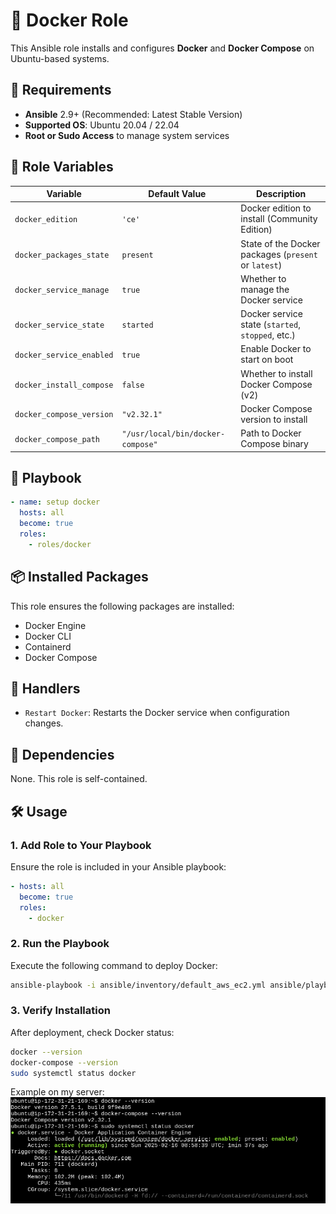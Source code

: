 # 🚀 Docker Role

This Ansible role installs and configures **Docker** and **Docker Compose** on Ubuntu-based systems.

## 📌 Requirements

- **Ansible** 2.9+ (Recommended: Latest Stable Version)
- **Supported OS**: Ubuntu 20.04 / 22.04
- **Root or Sudo Access** to manage system services

## 🔧 Role Variables

| Variable                      | Default Value    | Description |
|--------------------------------|----------------|-------------|
| `docker_edition`              | `'ce'`         | Docker edition to install (Community Edition) |
| `docker_packages_state`       | `present`      | State of the Docker packages (`present` or `latest`) |
| `docker_service_manage`       | `true`         | Whether to manage the Docker service |
| `docker_service_state`        | `started`      | Docker service state (`started`, `stopped`, etc.) |
| `docker_service_enabled`      | `true`         | Enable Docker to start on boot |
| `docker_install_compose`      | `false`        | Whether to install Docker Compose (v2) |
| `docker_compose_version`      | `"v2.32.1"`    | Docker Compose version to install |
| `docker_compose_path`         | `"/usr/local/bin/docker-compose"` | Path to Docker Compose binary |

## 📜 Playbook

```yaml
- name: setup docker
  hosts: all
  become: true
  roles:
    - roles/docker
```

## 📦 Installed Packages

This role ensures the following packages are installed:

- Docker Engine
- Docker CLI
- Containerd
- Docker Compose 

## 🔄 Handlers

- `Restart Docker`: Restarts the Docker service when configuration changes.

## 📎 Dependencies

None. This role is self-contained.

## 🛠️ Usage

### **1. Add Role to Your Playbook**
Ensure the role is included in your Ansible playbook:

```yaml
- hosts: all
  become: true
  roles:
    - docker
```

### **2. Run the Playbook**
Execute the following command to deploy Docker:

```bash
ansible-playbook -i ansible/inventory/default_aws_ec2.yml ansible/playbooks/dev/main.yaml
```

### **3. Verify Installation**
After deployment, check Docker status:

```bash
docker --version
docker-compose --version
sudo systemctl status docker
```

Example on my server:
![](screenshots/image_2025-02-16_12-00-47.png)